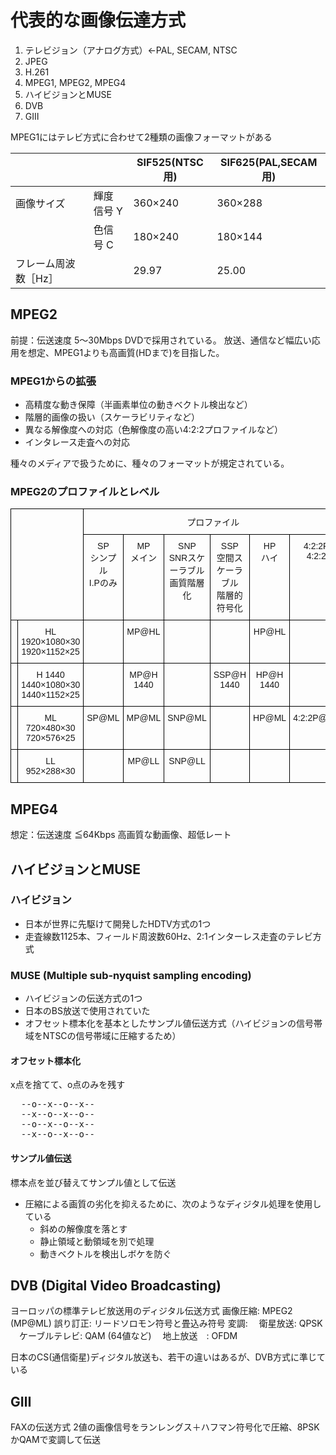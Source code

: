 # 代表的な画像伝達方式
1. テレビジョン（アナログ方式）←PAL, SECAM, NTSC
2. JPEG
3. H.261
4. MPEG1, MPEG2, MPEG4
5. ハイビジョンとMUSE
6. DVB
7. GⅢ

MPEG1にはテレビ方式に合わせて2種類の画像フォーマットがある

| | | SIF525(NTSC用) | SIF625(PAL,SECAM用) |
| --- | --- | --- | --- |
| 画像サイズ | 輝度信号 Y | 360×240 | 360×288 |
| | 色信号 C | 180×240 | 180×144 |
| フレーム周波数［Hz］ | | 29.97 | 25.00 |


## MPEG2
前提：伝送速度 5～30Mbps
DVDで採用されている。
放送、通信など幅広い応用を想定、MPEG1よりも高画質(HDまで)を目指した。

### MPEG1からの拡張
* 高精度な動き保障（半画素単位の動きベクトル検出など）
* 階層的画像の扱い（スケーラビリティなど）
* 異なる解像度への対応（色解像度の高い4:2:2プロファイルなど）
* インタレース走査への対応

種々のメディアで扱うために、種々のフォーマットが規定されている。

### MPEG2のプロファイルとレベル
<style type="text/css">
.tg  {border-collapse:collapse;border-spacing:0;}
.tg td{font-family:Arial, sans-serif;font-size:14px;padding:10px 5px;border-style:solid;border-width:1px;overflow:hidden;word-break:normal;border-color:black;}
.tg th{font-family:Arial, sans-serif;font-size:14px;font-weight:normal;padding:10px 5px;border-style:solid;border-width:1px;overflow:hidden;word-break:normal;border-color:black;}
.tg .tg-baqh{text-align:center;vertical-align:top}
</style>
<table class="tg">
  <tr>
    <th class="tg-baqh" colspan="2" rowspan="2"></th>
    <th class="tg-baqh" colspan="6">プロファイル</th>
  </tr>
  <tr>
    <td class="tg-baqh">SP<br>シンプル<br>I.Pのみ</td>
    <td class="tg-baqh">MP<br>メイン</td>
    <td class="tg-baqh">SNP<br>SNRスケーラブル<br>画質階層化</td>
    <td class="tg-baqh">SSP<br>空間スケーラブル<br>階層的符号化</td>
    <td class="tg-baqh">HP<br>ハイ</td>
    <td class="tg-baqh">4:2:2P<br>4:2:2</td>
  </tr>
  <tr>
    <td class="tg-baqh"></td>
    <td class="tg-baqh">HL<br>1920×1080×30<br>1920×1152×25<br></td>
    <td class="tg-baqh"></td>
    <td class="tg-baqh">MP@HL</td>
    <td class="tg-baqh"></td>
    <td class="tg-baqh"></td>
    <td class="tg-baqh">HP@HL</td>
    <td class="tg-baqh"></td>
  </tr>
  <tr>
    <td class="tg-baqh"></td>
    <td class="tg-baqh">H 1440<br>1440×1080×30<br>1440×1152×25<br></td>
    <td class="tg-baqh"></td>
    <td class="tg-baqh">MP@H 1440</td>
    <td class="tg-baqh"></td>
    <td class="tg-baqh">SSP@H 1440</td>
    <td class="tg-baqh">HP@H 1440</td>
    <td class="tg-baqh"></td>
  </tr>
  <tr>
    <td class="tg-baqh"></td>
    <td class="tg-baqh">ML<br>720×480×30<br>720×576×25</td>
    <td class="tg-baqh">SP@ML</td>
    <td class="tg-baqh">MP@ML</td>
    <td class="tg-baqh">SNP@ML</td>
    <td class="tg-baqh"></td>
    <td class="tg-baqh">HP@ML</td>
    <td class="tg-baqh">4:2:2P@ML</td>
  </tr>
  <tr>
    <td class="tg-baqh"></td>
    <td class="tg-baqh">LL<br>952×288×30</td>
    <td class="tg-baqh"></td>
    <td class="tg-baqh">MP@LL</td>
    <td class="tg-baqh">SNP@LL</td>
    <td class="tg-baqh"></td>
    <td class="tg-baqh"></td>
    <td class="tg-baqh"></td>
  </tr>
</table>

## MPEG4
想定：伝送速度 ≦64Kbps
高画質な動画像、超低レート

## ハイビジョンとMUSE

### ハイビジョン
* 日本が世界に先駆けて開発したHDTV方式の1つ
* 走査線数1125本、フィールド周波数60Hz、2:1インターレス走査のテレビ方式

### MUSE (Multiple sub-nyquist sampling encoding)
* ハイビジョンの伝送方式の1つ
* 日本のBS放送で使用されていた
* オフセット標本化を基本としたサンプル値伝送方式（ハイビジョンの信号帯域をNTSCの信号帯域に圧縮するため）

#### オフセット標本化
x点を捨てて、o点のみを残す
<pre>
  --o--x--o--x--
  --x--o--x--o--
  --o--x--o--x--
  --x--o--x--o--
</pre>

#### サンプル値伝送
標本点を並び替えてサンプル値として伝送

* 圧縮による画質の劣化を抑えるために、次のようなディジタル処理を使用している
  * 斜めの解像度を落とす
  * 静止領域と動領域を別で処理
  * 動きベクトルを検出しボケを防ぐ

## DVB (Digital Video Broadcasting)
ヨーロッパの標準テレビ放送用のディジタル伝送方式
画像圧縮: MPEG2 (MP@ML)
誤り訂正: リードソロモン符号と畳込み符号
変調:
　衛星放送: QPSK
　ケーブルテレビ: QAM (64値など)
　地上放送　: OFDM

日本のCS(通信衛星)ディジタル放送も、若干の違いはあるが、DVB方式に準じている

## GⅢ
FAXの伝送方式
2値の画像信号をランレングス＋ハフマン符号化で圧縮、8PSKかQAMで変調して伝送
